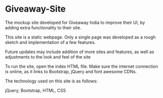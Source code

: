 # Giveaway-Site

The mockup site developed for Giveaway India to improve their UI, by adding extra functionality to their site.

This site is a static webpage. Only a single page was developed as a rough sketch and implementation of a few features.

Future updates may include addition of more sites and features, as well as adjustments to the look and feel of the site

To run the site, open the index HTML file. Make sure the internet connection is online, as it links to Bootstrap, jQuery and font awesome CDNs.

The technology used on this site is as follows:

jQuery, Bootstrap, HTML, CSS
